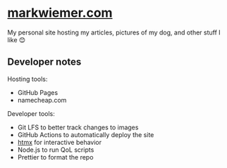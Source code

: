 # [markwiemer.com](https://markwiemer.com)

My personal site hosting my articles, pictures of my dog, and other stuff I like 😊

## Developer notes

Hosting tools:

- GitHub Pages
- namecheap.com

Developer tools:

- Git LFS to better track changes to images
- GitHub Actions to automatically deploy the site
- [htmx](https://htmx.org/) for interactive behavior
- Node.js to run QoL scripts
- Prettier to format the repo
